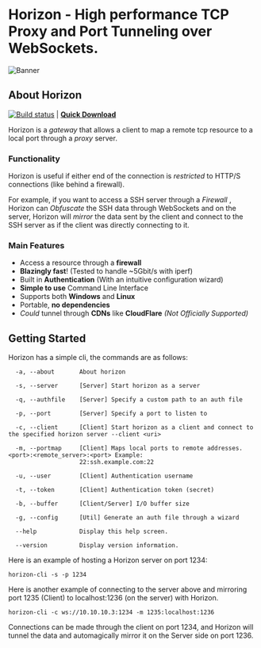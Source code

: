 # Horizon - High performance TCP Proxy and Port Tunneling over WebSockets.

![Banner](https://raw.githubusercontent.com/encodeous/horizon/master/banner.png)

## About Horizon

[![Build status](https://ci.appveyor.com/api/projects/status/mpqu71a30820p88d/branch/master?svg=true)](https://ci.appveyor.com/project/Encodeous/horizon/branch/master) | **[Quick Download](https://github.com/encodeous/horizon/releases)**

Horizon is a _gateway_ that allows a client to map a remote tcp resource to a local port through a _proxy_ server.

### Functionality

Horizon is useful if either end of the connection is _restricted_ to HTTP/S connections (like behind a firewall).

For example, if you want to access a SSH server through a _Firewall_ , Horizon can _Obfuscate_ the SSH data through WebSockets and on the server, Horizon will _mirror_ the data sent by the client and connect to the SSH server as if the client was directly connecting to it.

### Main Features
- Access a resource through a **firewall**
- **Blazingly fast**! (Tested to handle ~5Gbit/s with iperf)
- Built in **Authentication** (With an intuitive configuration wizard)
- **Simple to use** Command Line Interface
- Supports both **Windows** and **Linux**
- Portable, **no dependencies**
- _Could_ tunnel through **CDNs** like **CloudFlare** _(Not Officially Supported)_

## Getting Started

Horizon has a simple cli, the commands are as follows:

```
  -a, --about       About horizon

  -s, --server      [Server] Start horizon as a server

  -q, --authfile    [Server] Specify a custom path to an auth file

  -p, --port        [Server] Specify a port to listen to

  -c, --client      [Client] Start horizon as a client and connect to the specified horizon server --client <uri>

  -m, --portmap     [Client] Maps local ports to remote addresses. <port>:<remote_server>:<port> Example:
                    22:ssh.example.com:22

  -u, --user        [Client] Authentication username

  -t, --token       [Client] Authentication token (secret)

  -b, --buffer      [Client/Server] I/O buffer size

  -g, --config      [Util] Generate an auth file through a wizard

  --help            Display this help screen.

  --version         Display version information.
```

Here is an example of hosting a Horizon server on port 1234:

```
horizon-cli -s -p 1234
```

Here is another example of connecting to the server above and mirroring port 1235 (Client) to localhost:1236 (on the server) with Horizon.

```
horizon-cli -c ws://10.10.10.3:1234 -m 1235:localhost:1236
```

Connections can be made through the client on port 1234, and Horizon will tunnel the data and automagically mirror it on the Server side on port 1236.
